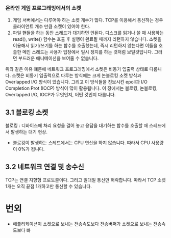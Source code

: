 ### 온라인 게임 프로그래밍에서의 소켓 
1. 게임 서버에서는 다루어야 하는 소켓 개수가 많다. TCP를 이용해서 통신하는 경우 클라이언트 개수 만큼 소켓이 있어야 한다.
2. 파일 핸들을 하는 동안 스레드가 대기하면 안된다. 디스크를 읽거나 쓸 때 사용하는 read(), write() 함수는 호출 후 실행이 완료될 때까지 리턴하지 않습니다.
소켓을 이용해서 읽기/쓰기를 하는 함수를 호출했는데, 즉시 리턴하지 않는다면 이들을 호출한 메인 스레드는 사용자 입장에서 일시 정지를 하는 것처럼 보일것입니다. 그러면 부드러운 애니메이션을 보여줄 수 없습니다.

위와 같은 이유 떄문에 네트워크 프로그래밍에서 소켓은 비동기 입출력 상태로 다룹니다.
소켓은 비동기 입출력으로 다루는 방식에는 크게 논블로킹 소켓 방식과 Overlapped I/O 방식이 있습니다. 그리고 이 방식들을 진보시킨 epoll과 I/O Completion Prot (IOCP) 방식이 많이 활용됩니다. 이 장에서는 블로킹, 논블로킹, Overlapped I/O, IOCP가 무엇인지, 어떤 것인지 다룹니다. 

## 3.1 블로킹 소켓
블로킹 : 디바이스에 처리 요청을 걸어 놓고 응답을 대기하는 함수를 호출할 때 스레드에서 발생하는 대기 현상.
- 블로킹이 발생하는 스레드에서는 CPU 연산을 하지 않습니다. 따라서 CPU 사용량이 0%가 됩니다.

## 3.2 네트워크 연결 및 송수신
TCP는 연결 지향형 프로토콜이다. 그리고 일대일 통신만 허락합니다. 따라서 TCP 소켓 1개는 오직 끝점 1개하고만 통신할 수 있습니다.

# 번외
- 애플리케이션이 소켓으로 보내는 전송속도보다 전송버퍼가 소켓으로 보내는 전송속도보다 빠
